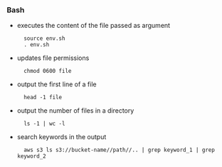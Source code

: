 ### Bash

* executes the content of the file passed as argument

        source env.sh
        . env.sh

* updates file permissions

        chmod 0600 file

* output the first line of a file

        head -1 file

* output the number of files in a directory

        ls -1 | wc -l

* search keywords in the output

        aws s3 ls s3://bucket-name//path//.. | grep keyword_1 | grep keyword_2
